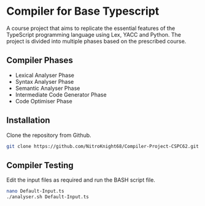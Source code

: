 # Compiler for Base Typescript

A course project that aims to replicate the essential features of the TypeScript programming language using Lex, YACC and Python. The project is divided into multiple phases based on the prescribed course.

## Compiler Phases

-   Lexical Analyser Phase
-   Syntax Analyser Phase
-   Semantic Analyser Phase
-   Intermediate Code Generator Phase
-   Code Optimiser Phase

## Installation

Clone the repository from Github.

```bash
git clone https://github.com/NitroKnight68/Compiler-Project-CSPC62.git
```

## Compiler Testing

Edit the input files as required and run the BASH script file.

```bash
nano Default-Input.ts
./analyser.sh Default-Input.ts
```
